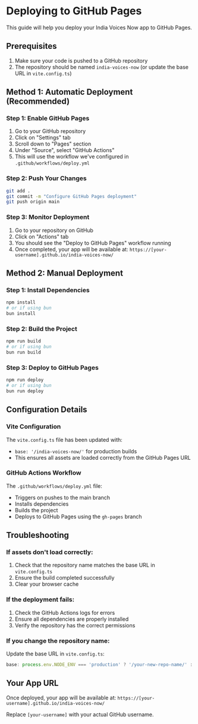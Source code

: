 # Deploying to GitHub Pages

This guide will help you deploy your India Voices Now app to GitHub Pages.

## Prerequisites

1. Make sure your code is pushed to a GitHub repository
2. The repository should be named `india-voices-now` (or update the base URL in `vite.config.ts`)

## Method 1: Automatic Deployment (Recommended)

### Step 1: Enable GitHub Pages
1. Go to your GitHub repository
2. Click on "Settings" tab
3. Scroll down to "Pages" section
4. Under "Source", select "GitHub Actions"
5. This will use the workflow we've configured in `.github/workflows/deploy.yml`

### Step 2: Push Your Changes
```bash
git add .
git commit -m "Configure GitHub Pages deployment"
git push origin main
```

### Step 3: Monitor Deployment
1. Go to your repository on GitHub
2. Click on "Actions" tab
3. You should see the "Deploy to GitHub Pages" workflow running
4. Once completed, your app will be available at: `https://[your-username].github.io/india-voices-now/`

## Method 2: Manual Deployment

### Step 1: Install Dependencies
```bash
npm install
# or if using bun
bun install
```

### Step 2: Build the Project
```bash
npm run build
# or if using bun
bun run build
```

### Step 3: Deploy to GitHub Pages
```bash
npm run deploy
# or if using bun
bun run deploy
```

## Configuration Details

### Vite Configuration
The `vite.config.ts` file has been updated with:
- `base: '/india-voices-now/'` for production builds
- This ensures all assets are loaded correctly from the GitHub Pages URL

### GitHub Actions Workflow
The `.github/workflows/deploy.yml` file:
- Triggers on pushes to the main branch
- Installs dependencies
- Builds the project
- Deploys to GitHub Pages using the `gh-pages` branch

## Troubleshooting

### If assets don't load correctly:
1. Check that the repository name matches the base URL in `vite.config.ts`
2. Ensure the build completed successfully
3. Clear your browser cache

### If the deployment fails:
1. Check the GitHub Actions logs for errors
2. Ensure all dependencies are properly installed
3. Verify the repository has the correct permissions

### If you change the repository name:
Update the base URL in `vite.config.ts`:
```typescript
base: process.env.NODE_ENV === 'production' ? '/your-new-repo-name/' : '/',
```

## Your App URL
Once deployed, your app will be available at:
`https://[your-username].github.io/india-voices-now/`

Replace `[your-username]` with your actual GitHub username. 